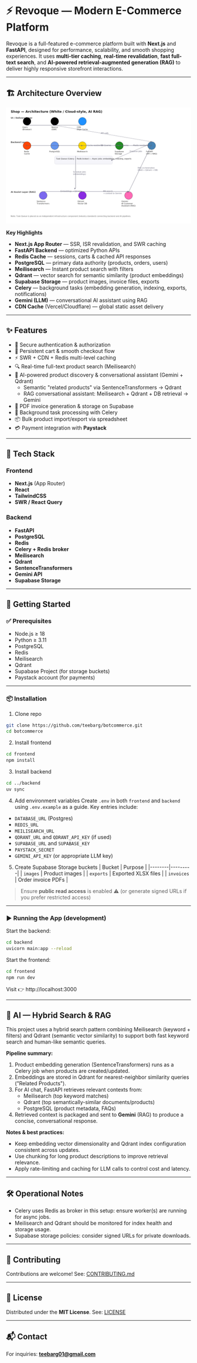 # ⚡ Revoque — Modern E-Commerce Platform

Revoque is a full-featured e-commerce platform built with **Next.js** and **FastAPI**, designed for performance, scalability, and smooth shopping experiences. It uses **multi-tier caching**, **real-time revalidation**, **fast full-text search**, and **AI-powered retrieval-augmented generation (RAG)** to deliver highly responsive storefront interactions.

---

## 🏗️ Architecture Overview

![Architecture Diagram](./architecture.png)

**Key Highlights**
- **Next.js App Router** — SSR, ISR revalidation, and SWR caching
- **FastAPI Backend** — optimized Python APIs
- **Redis Cache** — sessions, carts & cached API responses
- **PostgreSQL** — primary data authority (products, orders, users)
- **Meilisearch** — Instant product search with filters
- **Qdrant** — vector search for semantic similarity (product embeddings)
- **Supabase Storage** — product images, invoice files, exports
- **Celery** — background tasks (embedding generation, indexing, exports, notifications)
- **Gemini (LLM)** — conversational AI assistant using RAG
- **CDN Cache** (Vercel/Cloudflare) — global static asset delivery

---

## ✨ Features

- 🔐 Secure authentication & authorization
- 🛒 Persistent cart & smooth checkout flow
- ⚡ SWR + CDN + Redis multi-level caching
- 🔍 Real-time full-text product search (Meilisearch)
- 🤖 AI-powered product discovery & conversational assistant (Gemini + Qdrant)
  - Semantic "related products" via SentenceTransformers → Qdrant
  - RAG conversational assistant: Meilisearch + Qdrant + DB retrieval → Gemini
- 🧾 PDF invoice generation & storage on Supabase
- 🔄 Background task processing with Celery
- 📦 Bulk product import/export via spreadsheet
- 💳 Payment integration with **Paystack**

---

## 🧰 Tech Stack

### Frontend
- **Next.js** (App Router)
- **React**
- **TailwindCSS**
- **SWR / React Query**

### Backend
- **FastAPI**
- **PostgreSQL**
- **Redis**
- **Celery + Redis broker**
- **Meilisearch**
- **Qdrant**
- **SentenceTransformers**
- **Gemini API**
- **Supabase Storage**

---

## 🚀 Getting Started

### ✅ Prerequisites
- Node.js ≥ 18
- Python ≥ 3.11
- PostgreSQL
- Redis
- Meilisearch
- Qdrant
- Supabase Project (for storage buckets)
- Paystack account (for payments)

---

### 📦 Installation

1. Clone repo
```sh
git clone https://github.com/teebarg/botcommerce.git
cd botcommerce
```

2. Install frontend
```sh
cd frontend
npm install
```

3. Install backend
```sh
cd ../backend
uv sync
```

4. Add environment variables
Create `.env` in both `frontend` and `backend` using `.env.example` as a guide. Key entries include:
- `DATABASE_URL` (Postgres)
- `REDIS_URL`
- `MEILISEARCH_URL`
- `QDRANT_URL` and `QDRANT_API_KEY` (if used)
- `SUPABASE_URL` and `SUPABASE_KEY`
- `PAYSTACK_SECRET`
- `GEMINI_API_KEY` (or appropriate LLM key)

5. Create Supabase Storage buckets
| Bucket | Purpose |
|--------|---------|
| `images` | Product images |
| `exports` | Exported XLSX files |
| `invoices` | Order invoice PDFs |

> Ensure **public read access** is enabled ⚠️ (or generate signed URLs if you prefer restricted access)

---

### ▶️ Running the App (development)

Start the backend:
```sh
cd backend
uvicorn main:app --reload
```

Start the frontend:
```sh
cd frontend
npm run dev
```

Visit 👉 http://localhost:3000

---

## 🧠 AI — Hybrid Search & RAG

This project uses a hybrid search pattern combining Meilisearch (keyword + filters) and Qdrant (semantic vector similarity) to support both fast keyword search and human-like semantic queries.

**Pipeline summary:**
1. Product embedding generation (SentenceTransformers) runs as a Celery job when products are created/updated.
2. Embeddings are stored in Qdrant for nearest-neighbor similarity queries ("Related Products").
3. For AI chat, FastAPI retrieves relevant contexts from:
   - Meilisearch (top keyword matches)
   - Qdrant (top semantically-similar documents/products)
   - PostgreSQL (product metadata, FAQs)
4. Retrieved context is packaged and sent to **Gemini** (RAG) to produce a concise, conversational response.

**Notes & best practices:**
- Keep embedding vector dimensionality and Qdrant index configuration consistent across updates.
- Use chunking for long product descriptions to improve retrieval relevance.
- Apply rate-limiting and caching for LLM calls to control cost and latency.

---

## 🛠️ Operational Notes
- Celery uses Redis as broker in this setup: ensure worker(s) are running for async jobs.
- Meilisearch and Qdrant should be monitored for index health and storage usage.
- Supabase storage policies: consider signed URLs for private downloads.

---

## 🤝 Contributing
Contributions are welcome! See: [CONTRIBUTING.md](CONTRIBUTING.md)

---

## 📄 License
Distributed under the **MIT License**. See: [LICENSE](LICENSE)

---

## 📬 Contact
For inquiries: **teebarg01@gmail.com**



